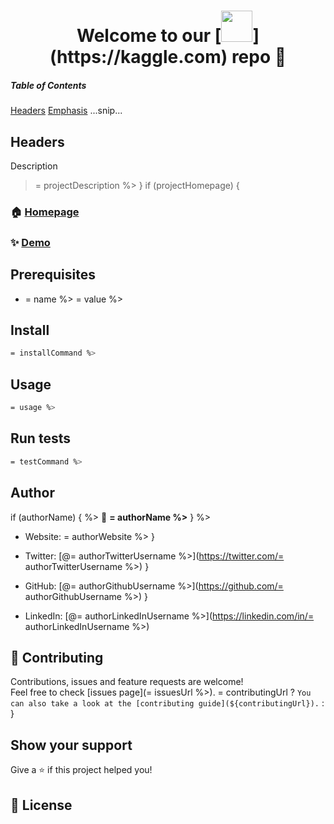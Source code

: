 <h1 align="center">Welcome to our [<img src="https://kaggle.com/static/images/site-logo.png" height="50" style="margin-bottom:-15px" />](https://kaggle.com) repo 👋</h1>

##### Table of Contents
[Headers](#headers)
[Emphasis](#emphasis)
...snip...
<a name="headers"/>
## Headers

Description

> = projectDescription %>
 }
 if (projectHomepage) {

### 🏠 [Homepage]()


### ✨ [Demo]()



## Prerequisites


- = name %> = value %>


## Install

```sh
= installCommand %>
```


## Usage

```sh
= usage %>
```


## Run tests

```sh
= testCommand %>
```


## Author
 if (authorName) { %>
👤 **= authorName %>**
 } %>

* Website: = authorWebsite %>
 }

* Twitter: [@= authorTwitterUsername %>](https://twitter.com/= authorTwitterUsername %>)
 }

* GitHub: [@= authorGithubUsername %>](https://github.com/= authorGithubUsername %>)
 }

* LinkedIn: [@= authorLinkedInUsername %>](https://linkedin.com/in/= authorLinkedInUsername %>)


## 🤝 Contributing

Contributions, issues and feature requests are welcome!<br />Feel free to check [issues page](= issuesUrl %>). = contributingUrl ? `You can also take a look at the [contributing guide](${contributingUrl}).` :
 }

## Show your support

Give a ⭐️ if this project helped you!


## 📝 License

